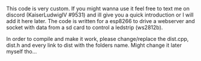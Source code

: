 This code is very custom. If you might wanna use it feel free to text me on discord (KaiserLudwigIV #9531) and ill give you a quick introduction or I will add it here later. The code is written for a esp8266 to drive a webserver and socket with data from a sd card to control a ledstrip (ws2812b).

In order to compile and make it work, please change/replace the dist.cpp, dist.h and every link to dist with the folders name. Might change it later myself tho...

